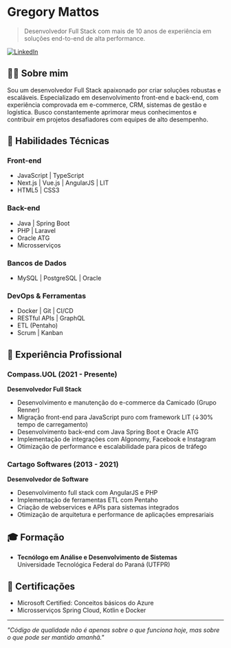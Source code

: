 # Gregory Mattos
> Desenvolvedor Full Stack com mais de 10 anos de experiência em soluções end-to-end de alta performance.

[![LinkedIn](https://img.shields.io/badge/LinkedIn-gregory--mattos-blue)](https://linkedin.com/in/gregory-mattos)

## 👨‍💻 Sobre mim

Sou um desenvolvedor Full Stack apaixonado por criar soluções robustas e escaláveis. Especializado em desenvolvimento front-end e back-end, com experiência comprovada em e-commerce, CRM, sistemas de gestão e logística. Busco constantemente aprimorar meus conhecimentos e contribuir em projetos desafiadores com equipes de alto desempenho.

## 🚀 Habilidades Técnicas

### Front-end
- JavaScript | TypeScript
- Next.js | Vue.js | AngularJS | LIT
- HTML5 | CSS3

### Back-end
- Java | Spring Boot
- PHP | Laravel
- Oracle ATG
- Microsserviços

### Bancos de Dados
- MySQL | PostgreSQL | Oracle

### DevOps & Ferramentas
- Docker | Git | CI/CD
- RESTful APIs | GraphQL
- ETL (Pentaho)
- Scrum | Kanban

## 💼 Experiência Profissional

### Compass.UOL (2021 - Presente)
**Desenvolvedor Full Stack**
- Desenvolvimento e manutenção do e-commerce da Camicado (Grupo Renner)
- Migração front-end para JavaScript puro com framework LIT (↓30% tempo de carregamento)
- Desenvolvimento back-end com Java Spring Boot e Oracle ATG
- Implementação de integrações com Algonomy, Facebook e Instagram
- Otimização de performance e escalabilidade para picos de tráfego

### Cartago Softwares (2013 - 2021)
**Desenvolvedor de Software**
- Desenvolvimento full stack com AngularJS e PHP
- Implementação de ferramentas ETL com Pentaho
- Criação de webservices e APIs para sistemas integrados
- Otimização de arquitetura e performance de aplicações empresariais

## 🎓 Formação

- **Tecnólogo em Análise e Desenvolvimento de Sistemas**  
  Universidade Tecnológica Federal do Paraná (UTFPR)

## 📜 Certificações

- Microsoft Certified: Conceitos básicos do Azure
- Microsserviços Spring Cloud, Kotlin e Docker

---

*"Código de qualidade não é apenas sobre o que funciona hoje, mas sobre o que pode ser mantido amanhã."*